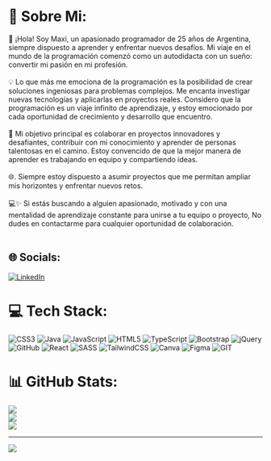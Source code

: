 # 💫 Sobre Mi:
👋 ¡Hola! Soy Maxi, un apasionado programador de 25 años de Argentina, siempre dispuesto a aprender y enfrentar nuevos desafíos. Mi viaje en el mundo de la programación comenzó como un autodidacta con un sueño: convertir mi pasión en mi profesión.<br><br>💡 Lo que más me emociona de la programación es la posibilidad de crear soluciones ingeniosas para problemas complejos. Me encanta investigar nuevas tecnologías y aplicarlas en proyectos reales. Considero que la programación es un viaje infinito de aprendizaje, y estoy emocionado por cada oportunidad de crecimiento y desarrollo que encuentro.<br><br>🚀 Mi objetivo principal es colaborar en proyectos innovadores y desafiantes, contribuir con mi conocimiento y aprender de personas talentosas en el camino. Estoy convencido de que la mejor manera de aprender es trabajando en equipo y compartiendo ideas.<br><br>🌐. Siempre estoy dispuesto a asumir proyectos que me permitan ampliar mis horizontes y enfrentar nuevos retos.<br><br>💻✨ Si estás buscando a alguien apasionado, motivado y con una mentalidad de aprendizaje constante para unirse a tu equipo o proyecto, No dudes en contactarme para cualquier oportunidad de colaboración.<br><br>


## 🌐 Socials:
[![LinkedIn](https://img.shields.io/badge/LinkedIn-%230077B5.svg?logo=linkedin&logoColor=white)](https://linkedin.com/in//maximilianoariel-diaz/) 

# 💻 Tech Stack:
![CSS3](https://img.shields.io/badge/css3-%231572B6.svg?style=for-the-badge&logo=css3&logoColor=white) ![Java](https://img.shields.io/badge/java-%23ED8B00.svg?style=for-the-badge&logo=java&logoColor=white) ![JavaScript](https://img.shields.io/badge/javascript-%23323330.svg?style=for-the-badge&logo=javascript&logoColor=%23F7DF1E) ![HTML5](https://img.shields.io/badge/html5-%23E34F26.svg?style=for-the-badge&logo=html5&logoColor=white) ![TypeScript](https://img.shields.io/badge/typescript-%23007ACC.svg?style=for-the-badge&logo=typescript&logoColor=white) ![Bootstrap](https://img.shields.io/badge/bootstrap-%23563D7C.svg?style=for-the-badge&logo=bootstrap&logoColor=white) ![jQuery](https://img.shields.io/badge/jquery-%230769AD.svg?style=for-the-badge&logo=jquery&logoColor=white) ![GitHub](https://img.shields.io/badge/GitHub-%23121011.svg?style=for-the-badge&logo=github&logoColor=white) ![React](https://img.shields.io/badge/react-%2320232a.svg?style=for-the-badge&logo=react&logoColor=%2361DAFB) ![SASS](https://img.shields.io/badge/SASS-hotpink.svg?style=for-the-badge&logo=SASS&logoColor=white) ![TailwindCSS](https://img.shields.io/badge/tailwindcss-%2338B2AC.svg?style=for-the-badge&logo=tailwind-css&logoColor=white) ![Canva](https://img.shields.io/badge/Canva-%2300C4CC.svg?style=for-the-badge&logo=Canva&logoColor=white) 	![Figma](https://img.shields.io/badge/figma-%23F24E1E.svg?style=for-the-badge&logo=figma&logoColor=white) ![GIT](https://img.shields.io/badge/Git-fc6d26?style=for-the-badge&logo=git&logoColor=white)
# 📊 GitHub Stats:
![](https://github-readme-stats.vercel.app/api?username=maximiliano2d&theme=tokyonight&hide_border=false&include_all_commits=false&count_private=false)<br/>
![](https://github-readme-streak-stats.herokuapp.com/?user=maximiliano2d&theme=tokyonight&hide_border=false)<br/>
![](https://github-readme-stats.vercel.app/api/top-langs/?username=maximiliano2d&theme=tokyonight&hide_border=false&include_all_commits=false&count_private=false&layout=compact)

---
[![](https://visitcount.itsvg.in/api?id=maximiliano2d&icon=0&color=0)](https://visitcount.itsvg.in)

<!-- Proudly created with GPRM ( https://gprm.itsvg.in ) -->
